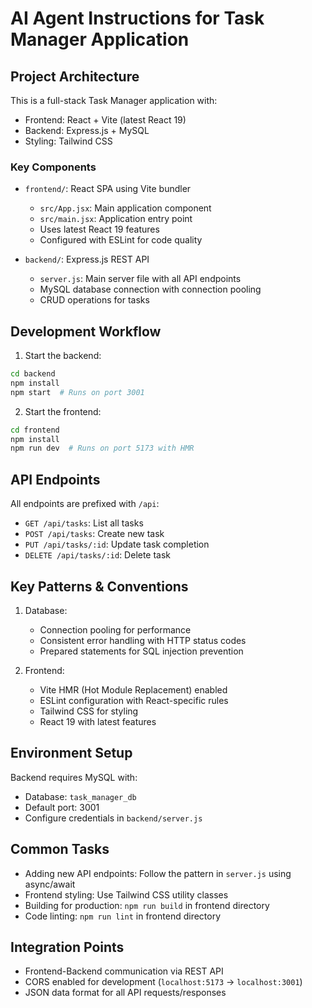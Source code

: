 # AI Agent Instructions for Task Manager Application

## Project Architecture

This is a full-stack Task Manager application with:
- Frontend: React + Vite (latest React 19)
- Backend: Express.js + MySQL
- Styling: Tailwind CSS

### Key Components

- `frontend/`: React SPA using Vite bundler
  - `src/App.jsx`: Main application component
  - `src/main.jsx`: Application entry point
  - Uses latest React 19 features
  - Configured with ESLint for code quality

- `backend/`: Express.js REST API
  - `server.js`: Main server file with all API endpoints
  - MySQL database connection with connection pooling
  - CRUD operations for tasks

## Development Workflow

1. Start the backend:
```bash
cd backend
npm install
npm start  # Runs on port 3001
```

2. Start the frontend:
```bash
cd frontend
npm install
npm run dev  # Runs on port 5173 with HMR
```

## API Endpoints

All endpoints are prefixed with `/api`:
- `GET /api/tasks`: List all tasks
- `POST /api/tasks`: Create new task
- `PUT /api/tasks/:id`: Update task completion
- `DELETE /api/tasks/:id`: Delete task

## Key Patterns & Conventions

1. Database:
   - Connection pooling for performance
   - Consistent error handling with HTTP status codes
   - Prepared statements for SQL injection prevention

2. Frontend:
   - Vite HMR (Hot Module Replacement) enabled
   - ESLint configuration with React-specific rules
   - Tailwind CSS for styling
   - React 19 with latest features

## Environment Setup

Backend requires MySQL with:
- Database: `task_manager_db`
- Default port: 3001
- Configure credentials in `backend/server.js`

## Common Tasks

- Adding new API endpoints: Follow the pattern in `server.js` using async/await
- Frontend styling: Use Tailwind CSS utility classes
- Building for production: `npm run build` in frontend directory
- Code linting: `npm run lint` in frontend directory

## Integration Points

- Frontend-Backend communication via REST API
- CORS enabled for development (`localhost:5173` -> `localhost:3001`)
- JSON data format for all API requests/responses
